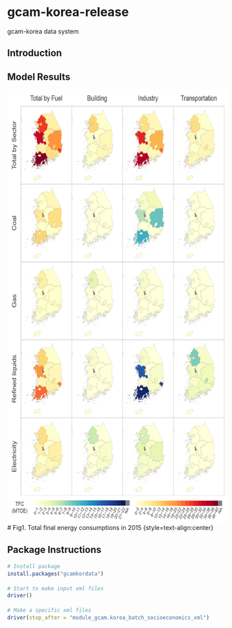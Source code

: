 # gcam-korea-release
gcam-korea data system

## Introduction


## Model Results

<img align="center" src="/res/TFCin2015.png" width="700" height="1000">
# Fig1. Total final energy consumptions in 2015 {style=text-align:center}

## Package Instructions

```R
# Install package
install.packages("gcamkordata")

# Start to make input xml files
driver()

# Make a specific xml files
driver(stop_after = "module_gcam.korea_batch_socioeconomics_xml")
```
